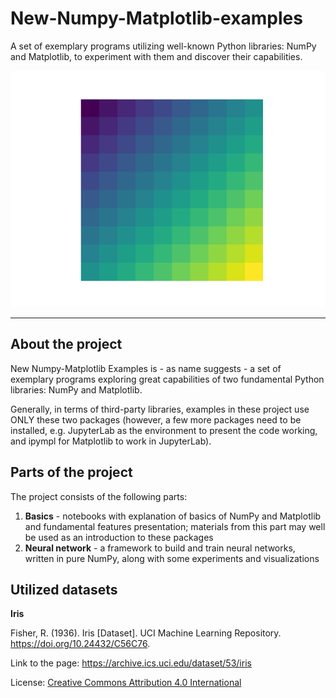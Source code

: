 # New-Numpy-Matplotlib-examples
A set of exemplary programs utilizing well-known Python libraries: NumPy and Matplotlib, to experiment with them and discover their capabilities.

<p align="center">
  <img src="img/grid.png" />
</p>

---

## About the project

New Numpy-Matplotlib Examples is - as name suggests - a set
of exemplary programs exploring great capabilities of two fundamental
Python libraries: NumPy and Matplotlib.

Generally, in terms of third-party libraries, examples in these project
use ONLY these two packages (however, a few more packages need to be installed,
e.g. JupyterLab as the environment to present the code working, and ipympl
for Matplotlib to work in JupyterLab).

## Parts of the project

The project consists of the following parts:

1. **Basics** - notebooks with explanation of basics of NumPy and Matplotlib and
fundamental features presentation; materials from this part may well be used as
an introduction to these packages
2. **Neural network** - a framework to build and train neural networks, written in
pure NumPy, along with some experiments and visualizations

## Utilized datasets

**Iris**

Fisher, R. (1936). Iris [Dataset]. UCI Machine Learning Repository. https://doi.org/10.24432/C56C76.

Link to the page: https://archive.ics.uci.edu/dataset/53/iris

License: [Creative Commons Attribution 4.0 International](https://creativecommons.org/licenses/by/4.0/legalcode)
